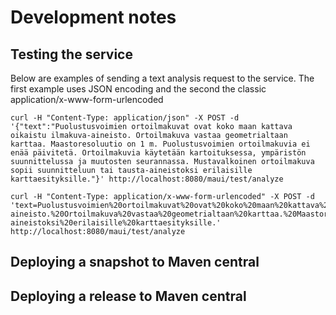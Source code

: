# Development notes

## Testing the service

Below are examples of sending a text analysis request to the service. The first example uses JSON encoding and the second the classic application/x-www-form-urlencoded


```shell
curl -H "Content-Type: application/json" -X POST -d '{"text":"Puolustusvoimien ortoilmakuvat ovat koko maan kattava oikaistu ilmakuva-aineisto. Ortoilmakuva vastaa geometrialtaan karttaa. Maastoresoluutio on 1 m. Puolustusvoimien ortoilmakuvia ei enää päivitetä. Ortoilmakuvia käytetään kartoituksessa, ympäristön suunnittelussa ja muutosten seurannassa. Mustavalkoinen ortoilmakuva sopii suunnitteluun tai tausta-aineistoksi erilaisille karttaesityksille."}' http://localhost:8080/maui/test/analyze

curl -H "Content-Type: application/x-www-form-urlencoded" -X POST -d 'text=Puolustusvoimien%20ortoilmakuvat%20ovat%20koko%20maan%20kattava%20oikaistu%20ilmakuva-aineisto.%20Ortoilmakuva%20vastaa%20geometrialtaan%20karttaa.%20Maastoresoluutio%20on%201%20m.%20Puolustusvoimien%20ortoilmakuvia%20ei%20en%C3%A4%C3%A4%20p%C3%A4ivitet%C3%A4.%20Ortoilmakuvia%20k%C3%A4ytet%C3%A4%C3%A4n%20kartoituksessa%2C%20ymp%C3%A4rist%C3%B6n%20suunnittelussa%20ja%20muutosten%20seurannassa.%20Mustavalkoinen%20ortoilmakuva%20sopii%20suunnitteluun%20tai%20tausta-aineistoksi%20erilaisille%20karttaesityksille.' http://localhost:8080/maui/test/analyze
```



## Deploying a snapshot to Maven central


## Deploying a release to Maven central

